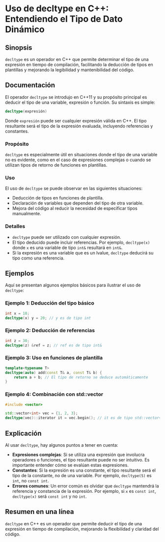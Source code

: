<!--
Meta Description: # Uso de decltype en C++: Entendiendo el Tipo de Dato Dinámico ## Sinopsis `decltype` es un operador en C++ que permite determinar el tipo de una expr...
Meta Keywords: decltype, tipo, int, expresión, una
-->

# Uso de decltype en C++: Entendiendo el Tipo de Dato Dinámico

## Sinopsis
`decltype` es un operador en C++ que permite determinar el tipo de una expresión en tiempo de compilación, facilitando la deducción de tipos en plantillas y mejorando la legibilidad y mantenibilidad del código.

## Documentación
El operador `decltype` se introdujo en C++11 y su propósito principal es deducir el tipo de una variable, expresión o función. Su sintaxis es simple:

```cpp
decltype(expresión)
```

Donde `expresión` puede ser cualquier expresión válida en C++. El tipo resultante será el tipo de la expresión evaluada, incluyendo referencias y constantes.

### Propósito
`decltype` es especialmente útil en situaciones donde el tipo de una variable no es evidente, como en el caso de expresiones complejas o cuando se utilizan tipos de retorno de funciones en plantillas.

### Uso
El uso de `decltype` se puede observar en las siguientes situaciones:
- Deducción de tipos en funciones de plantilla.
- Declaración de variables que dependen del tipo de otra variable.
- Mejora del código al reducir la necesidad de especificar tipos manualmente.

### Detalles
- `decltype` puede ser utilizado con cualquier expresión.
- El tipo deducido puede incluir referencias. Por ejemplo, `decltype(x)` donde `x` es una variable de tipo `int&` resultará en `int&`.
- Si la expresión es una variable que es un lvalue, `decltype` deducirá su tipo como una referencia.

## Ejemplos
Aquí se presentan algunos ejemplos básicos para ilustrar el uso de `decltype`:

### Ejemplo 1: Deducción del tipo básico
```cpp
int x = 10;
decltype(x) y = 20; // y es de tipo int
```

### Ejemplo 2: Deducción de referencias
```cpp
int z = 30;
decltype(z) &ref = z; // ref es de tipo int&
```

### Ejemplo 3: Uso en funciones de plantilla
```cpp
template<typename T>
decltype(auto) add(const T& a, const T& b) {
    return a + b; // El tipo de retorno se deduce automáticamente
}
```

### Ejemplo 4: Combinación con std::vector
```cpp
#include <vector>

std::vector<int> vec = {1, 2, 3};
decltype(vec)::iterator it = vec.begin(); // it es de tipo std::vector<int>::iterator
```

## Explicación
Al usar `decltype`, hay algunos puntos a tener en cuenta:

- **Expresiones complejas**: Si se utiliza una expresión que involucra operadores o funciones, el tipo resultante puede no ser intuitivo. Es importante entender cómo se evalúan estas expresiones.
- **Constantes**: Si la expresión es una constante, el tipo resultante será el tipo de la constante, no de una variable. Por ejemplo, `decltype(5)` es `int`, no `const int`.
- **Errores comunes**: Un error común es olvidar que `decltype` mantendrá la referencia y constancia de la expresión. Por ejemplo, si `x` es `const int`, `decltype(x)` será `const int` y no `int`.

## Resumen en una línea
`decltype` en C++ es un operador que permite deducir el tipo de una expresión en tiempo de compilación, mejorando la flexibilidad y claridad del código.